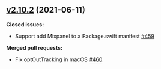 #

## [v2.10.2](https://github.com/mixpanel/mixpanel-swift/tree/v2.10.2) (2021-06-11)

**Closed issues:**

- Support add Mixpanel to a Package.swift manifest [\#459](https://github.com/mixpanel/mixpanel-swift/issues/459)

**Merged pull requests:**

- Fix optOutTracking in macOS [\#460](https://github.com/mixpanel/mixpanel-swift/pull/460)




